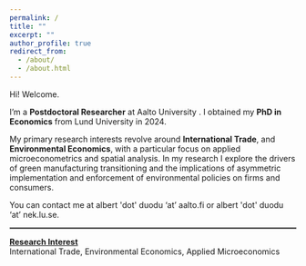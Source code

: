 ```yaml
---
permalink: /
title: ""
excerpt: ""
author_profile: true
redirect_from: 
  - /about/
  - /about.html
---
```


Hi! Welcome. 

I’m a **Postdoctoral Researcher**  at <a href="https://www.aalto.fi/en/department-of-economics/albert-duodu" style="text-decoration: none" target="_blank"> Aalto University </a> . I obtained my **PhD in Economics** from <a href="https://portal.research.lu.se/en/persons/albert-duodu" style="text-decoration: none" target="_blank"> Lund University  </a> in 2024. 





My primary research interests revolve around  **International Trade**, and **Environmental Economics**, with a particular focus on applied microeconometrics and spatial analysis.  In my research I explore the drivers of green manufacturing transitioning and the implications of asymmetric implementation and enforcement of environmental policies on firms and consumers.


You can contact me at albert 'dot' duodu ‘at’ aalto.fi or albert 'dot' duodu ‘at’ nek.lu.se.
<hr style="border:1px solid gray">


[**Research Interest**]()   
International Trade, Environmental Economics, Applied Microeconomics